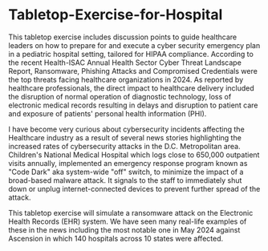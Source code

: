# Tabletop-Exercise-for-Hospital
This tabletop exercise includes discussion points to guide healthcare leaders on how to prepare for and execute a cyber security emergency plan in a pediatric hospital setting, tailored for HIPAA compliance. According to the recent Health-ISAC Annual Health Sector Cyber Threat Landscape Report, Ransomware, Phishing Attacks and Compromised Credentials were the top threats facing healthcare organizations in 2024. As reported by healthcare professionals, the direct impact to healthcare delivery included the disruption of normal operation of diagnostic technology, loss of electronic medical records resulting in delays and disruption to patient care and exposure of patients' personal health information (PHI). 

I have become very curious about cybersecurity incidents affecting the Healthcare industry as a result of several news stories highlighting the increased rates of cybersecurity attacks in the D.C. Metropolitan area. Children's National Medical Hospital which logs close to 650,000 outpatient visits annually, implemented an emergency response program known as "Code Dark" aka system-wide "off" switch, to minimize the impact of a broad-based malware attack. It signals to the staff to immediately shut down or unplug internet-connected devices to prevent further spread of the attack.

This tabletop exercise will simulate a ransomware attack on the Electronic Health Records (EHR) system. We have seen many real-life examples of these in the news including the most notable one in May 2024 against Ascension in which 140 hospitals across 10 states were affected. 
